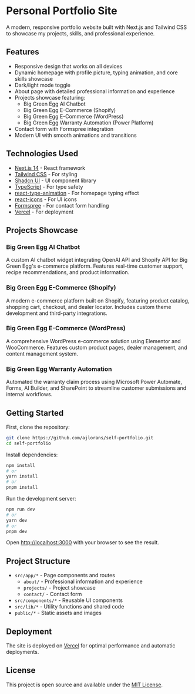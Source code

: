 # Personal Portfolio Site

A modern, responsive portfolio website built with Next.js and Tailwind CSS to showcase my projects, skills, and professional experience.

## Features

- Responsive design that works on all devices
- Dynamic homepage with profile picture, typing animation, and core skills showcase
- Dark/light mode toggle
- About page with detailed professional information and experience
- Projects showcase featuring:
  - Big Green Egg AI Chatbot
  - Big Green Egg E-Commerce (Shopify)
  - Big Green Egg E-Commerce (WordPress)
  - Big Green Egg Warranty Automation (Power Platform)
- Contact form with Formspree integration
- Modern UI with smooth animations and transitions

## Technologies Used

- [Next.js 14](https://nextjs.org) - React framework
- [Tailwind CSS](https://tailwindcss.com) - For styling
- [Shadcn UI](https://ui.shadcn.com) - UI component library
- [TypeScript](https://www.typescriptlang.org) - For type safety
- [react-type-animation](https://github.com/maxeth/react-type-animation) - For homepage typing effect
- [react-icons](https://react-icons.github.io/react-icons/) - For UI icons
- [Formspree](https://formspree.io) - For contact form handling
- [Vercel](https://vercel.com) - For deployment

## Projects Showcase

### Big Green Egg AI Chatbot

A custom AI chatbot widget integrating OpenAI API and Shopify API for Big Green Egg's e-commerce platform. Features real-time customer support, recipe recommendations, and product information.

### Big Green Egg E-Commerce (Shopify)

A modern e-commerce platform built on Shopify, featuring product catalog, shopping cart, checkout, and dealer locator. Includes custom theme development and third-party integrations.

### Big Green Egg E-Commerce (WordPress)

A comprehensive WordPress e-commerce solution using Elementor and WooCommerce. Features custom product pages, dealer management, and content management system.

### Big Green Egg Warranty Automation

Automated the warranty claim process using Microsoft Power Automate, Forms, AI Builder, and SharePoint to streamline customer submissions and internal workflows.

## Getting Started

First, clone the repository:

```bash
git clone https://github.com/ajlorans/self-portfolio.git
cd self-portfolio
```

Install dependencies:

```bash
npm install
# or
yarn install
# or
pnpm install
```

Run the development server:

```bash
npm run dev
# or
yarn dev
# or
pnpm dev
```

Open [http://localhost:3000](http://localhost:3000) with your browser to see the result.

## Project Structure

- `src/app/*` - Page components and routes
  - `about/` - Professional information and experience
  - `projects/` - Project showcase
  - `contact/` - Contact form
- `src/components/*` - Reusable UI components
- `src/lib/*` - Utility functions and shared code
- `public/*` - Static assets and images

## Deployment

The site is deployed on [Vercel](https://vercel.com) for optimal performance and automatic deployments.

## License

This project is open source and available under the [MIT License](LICENSE).
